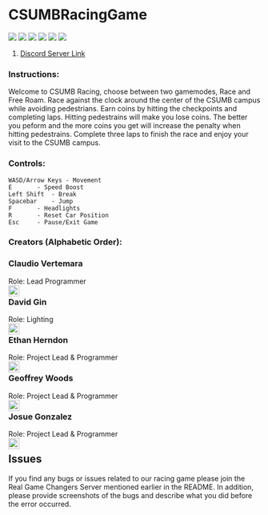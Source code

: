 # CSUMBRacingGame     

![](https://img.shields.io/github/last-commit/HerndonE/CSUMBRacingGame)
![](https://img.shields.io/github/repo-size/HerndonE/CSUMBRacingGame)
![](https://img.shields.io/github/contributors/HerndonE/CSUMBRacingGame)
![](https://img.shields.io/github/languages/top/HerndonE/CSUMBRacingGame) 
![](https://img.shields.io/github/stars/HerndonE/CSUMBRacingGame?style=social)
![](https://img.shields.io/github/forks/HerndonE/CSUMBRacingGame?style=social)

1. [Discord Server Link](https://discord.gg/heMjATN)

### Instructions:   
Welcome to CSUMB Racing, choose between two gamemodes, Race and 
Free Roam. Race against the clock around the center of the CSUMB 
campus while avoiding pedestrians. Earn coins by hitting the 
checkpoints and completing laps. Hitting pedestrains will make 
you lose coins. The better you peform and the more coins you get 
will increase the penalty when hitting pedestrains. Complete three 
laps to finish the race and enjoy your visit to the CSUMB campus.

### Controls:
```
WASD/Arrow Keys - Movement  
E 		- Speed Boost  
Left Shift 	- Break  
Spacebar 	- Jump  
F		- Headlights  
R		- Reset Car Position  
Esc		- Pause/Exit Game
```

### Creators (Alphabetic Order):      

### Claudio Vertemara  
Role: Lead Programmer   
[<img align="left" alt="Claudio | LinkedIn" width="22px" src="https://cdn.jsdelivr.net/npm/simple-icons@v3/icons/linkedin.svg" />](https://www.linkedin.com/in/claudiovertemara/)

### David Gin
Role: Lighting    
[<img align="left" alt="David | LinkedIn" width="22px" src="https://cdn.jsdelivr.net/npm/simple-icons@v3/icons/linkedin.svg" />](https://www.linkedin.com/in/david-gin-5389861b9/)

### Ethan Herndon
Role: Project Lead & Programmer  
[<img align="left" alt="HerndonE | LinkedIn" width="22px" src="https://cdn.jsdelivr.net/npm/simple-icons@v3/icons/linkedin.svg" />](https://www.linkedin.com/in/ethan-herndon-8ba950196/)

### Geoffrey Woods
Role: Project Lead & Programmer  
[<img align="left" alt="Geoffrey| LinkedIn" width="22px" src="https://cdn.jsdelivr.net/npm/simple-icons@v3/icons/linkedin.svg" />](https://www.linkedin.com/in/geoffrey-woods-330275199/)

### Josue Gonzalez
Role: Project Lead & Programmer  
[<img align="left" alt="Josue | LinkedIn" width="22px" src="https://cdn.jsdelivr.net/npm/simple-icons@v3/icons/linkedin.svg" />]( https://www.linkedin.com/in/josue-gonzalez-b1a003147/)         

## Issues
If you find any bugs or issues related to our racing game please join the Real Game Changers Server mentioned earlier in the README. In addition, please provide screenshots of the bugs and describe what you did before the error occurred.

